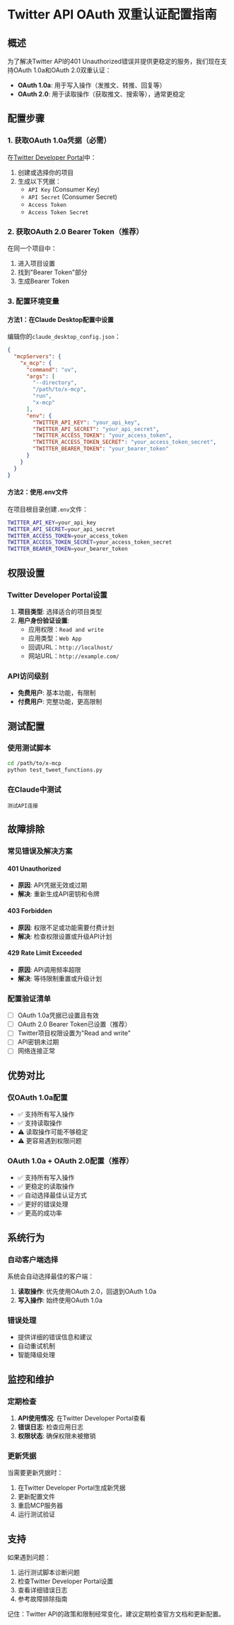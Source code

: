 # Twitter API OAuth 双重认证配置指南

## 概述

为了解决Twitter API的401 Unauthorized错误并提供更稳定的服务，我们现在支持OAuth 1.0a和OAuth 2.0双重认证：

- **OAuth 1.0a**: 用于写入操作（发推文、转推、回复等）
- **OAuth 2.0**: 用于读取操作（获取推文、搜索等），通常更稳定

## 配置步骤

### 1. 获取OAuth 1.0a凭据（必需）

在[Twitter Developer Portal](https://developer.x.com/)中：

1. 创建或选择你的项目
2. 生成以下凭据：
   - `API Key` (Consumer Key)
   - `API Secret` (Consumer Secret)
   - `Access Token`
   - `Access Token Secret`

### 2. 获取OAuth 2.0 Bearer Token（推荐）

在同一个项目中：

1. 进入项目设置
2. 找到"Bearer Token"部分
3. 生成Bearer Token

### 3. 配置环境变量

#### 方法1：在Claude Desktop配置中设置

编辑你的`claude_desktop_config.json`：

```json
{
  "mcpServers": {
    "x_mcp": {
      "command": "uv",
      "args": [
        "--directory",
        "/path/to/x-mcp",
        "run",
        "x-mcp"
      ],
      "env": {
        "TWITTER_API_KEY": "your_api_key",
        "TWITTER_API_SECRET": "your_api_secret",
        "TWITTER_ACCESS_TOKEN": "your_access_token",
        "TWITTER_ACCESS_TOKEN_SECRET": "your_access_token_secret",
        "TWITTER_BEARER_TOKEN": "your_bearer_token"
      }
    }
  }
}
```

#### 方法2：使用.env文件

在项目根目录创建`.env`文件：

```bash
TWITTER_API_KEY=your_api_key
TWITTER_API_SECRET=your_api_secret
TWITTER_ACCESS_TOKEN=your_access_token
TWITTER_ACCESS_TOKEN_SECRET=your_access_token_secret
TWITTER_BEARER_TOKEN=your_bearer_token
```

## 权限设置

### Twitter Developer Portal设置

1. **项目类型**: 选择适合的项目类型
2. **用户身份验证设置**:
   - 应用权限：`Read and write`
   - 应用类型：`Web App`
   - 回调URL：`http://localhost/`
   - 网站URL：`http://example.com/`

### API访问级别

- **免费用户**: 基本功能，有限制
- **付费用户**: 完整功能，更高限制

## 测试配置

### 使用测试脚本

```bash
cd /path/to/x-mcp
python test_tweet_functions.py
```

### 在Claude中测试

```
测试API连接
```

## 故障排除

### 常见错误及解决方案

#### 401 Unauthorized
- **原因**: API凭据无效或过期
- **解决**: 重新生成API密钥和令牌

#### 403 Forbidden
- **原因**: 权限不足或功能需要付费计划
- **解决**: 检查权限设置或升级API计划

#### 429 Rate Limit Exceeded
- **原因**: API调用频率超限
- **解决**: 等待限制重置或升级计划

### 配置验证清单

- [ ] OAuth 1.0a凭据已设置且有效
- [ ] OAuth 2.0 Bearer Token已设置（推荐）
- [ ] Twitter项目权限设置为"Read and write"
- [ ] API密钥未过期
- [ ] 网络连接正常

## 优势对比

### 仅OAuth 1.0a配置
- ✅ 支持所有写入操作
- ✅ 支持读取操作
- ⚠️ 读取操作可能不够稳定
- ⚠️ 更容易遇到权限问题

### OAuth 1.0a + OAuth 2.0配置（推荐）
- ✅ 支持所有写入操作
- ✅ 更稳定的读取操作
- ✅ 自动选择最佳认证方式
- ✅ 更好的错误处理
- ✅ 更高的成功率

## 系统行为

### 自动客户端选择

系统会自动选择最佳的客户端：

1. **读取操作**: 优先使用OAuth 2.0，回退到OAuth 1.0a
2. **写入操作**: 始终使用OAuth 1.0a

### 错误处理

- 提供详细的错误信息和建议
- 自动重试机制
- 智能降级处理

## 监控和维护

### 定期检查

1. **API使用情况**: 在Twitter Developer Portal查看
2. **错误日志**: 检查应用日志
3. **权限状态**: 确保权限未被撤销

### 更新凭据

当需要更新凭据时：

1. 在Twitter Developer Portal生成新凭据
2. 更新配置文件
3. 重启MCP服务器
4. 运行测试验证

## 支持

如果遇到问题：

1. 运行测试脚本诊断问题
2. 检查Twitter Developer Portal设置
3. 查看详细错误日志
4. 参考故障排除指南

记住：Twitter API的政策和限制经常变化，建议定期检查官方文档和更新配置。